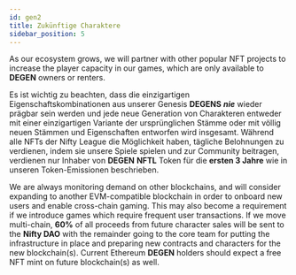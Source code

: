 ```yaml
---
id: gen2
title: Zukünftige Charaktere
sidebar_position: 5
---
```


As our ecosystem grows, we will partner with other popular NFT projects to increase the player capacity in our games, which are only available to **DEGEN** owners or renters.

Es ist wichtig zu beachten, dass die einzigartigen Eigenschaftskombinationen aus unserer Genesis **DEGENS** **_nie_** wieder prägbar sein werden und jede neue Generation von Charakteren entweder mit einer einzigartigen Variante der ursprünglichen Stämme oder mit völlig neuen Stämmen und Eigenschaften entworfen wird insgesamt. Während alle NFTs der Nifty League die Möglichkeit haben, tägliche Belohnungen zu verdienen, indem sie unsere Spiele spielen und zur Community beitragen, verdienen nur Inhaber von **DEGEN** **NFTL** Token für die **ersten 3 Jahre** wie in unseren Token-Emissionen beschrieben.

We are always monitoring demand on other blockchains, and will consider expanding to another EVM-compatible blockchain in order to onboard new users and enable cross-chain gaming. This may also become a requirement if we introduce games which require frequent user transactions. If we move multi-chain, **60%** of all proceeds from future character sales will be sent to the **Nifty DAO** with the remainder going to the core team for putting the infrastructure in place and preparing new contracts and characters for the new blockchain(s). Current Ethereum **DEGEN** holders should expect a free NFT mint on future blockchain(s) as well.
